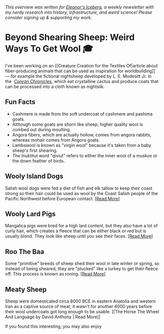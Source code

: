 <cite>This overview was written for [Eleanor's Iceberg](http://newsletter.eleanorkonik.com/), a weekly newsletter with my nerdy research into history, infrastructure, and weird science! Please consider signing up & supporting my work.</cite>

# Beyond Shearing Sheep: Weird Ways To Get Wool 🎓

I've been working on an [[Creature Creation for the Textiles Of|article about fiber-producing animals that can be used as inspiration for worldbuilding]] — for example the fictional nightsheep developed by L. E. Modesitt Jr. in the  _[Corean Chronicles](https://us.macmillan.com/series/coreanchronicles/),_ which eat crystalline cactus and produce coats that can be processed into a cloth known as nightsilk. 

## Fun Facts

-   Cashmere is made from the soft undercoat of cashmere and pashima goats.
-   Although some goats are shorn like sheep, higher quality wool is combed out during moulting.  
-   Angora fibers, which are actually hollow, comes from angora rabbits, whereas mohair comes from Angora goats.  
-   Lambswool is known as "virgin wool" because it's taken from a baby sheep's first shearing.  
-   The Inuktitut word "qiviut" refers to either the inner wool of a muskox or the down feather of birds.  
    
## Wooly Island Dogs

Salish wool dogs were fed a diet of fish and elk tallow to keep their coast strong so their hair could be used as wool by the Coast Salish people of the Pacific Northwest before European contact. \[[Read More](https://www.thecanadianencyclopedia.ca/en/article/salish-woolly-dog)\]

## Wooly Lard Pigs

Mangalica pigs were bred for a high lard content, but they also have a lot of curly hair, which creates a fleece that can be either black or red but is usually blond. They look like sheep until you see their faces. \[[Read More](https://www.dartagnan.com/mangalica-pig-heritage-pork.html)\]

## Roo The Baa

Some "primitive" breeds of sheep shed their wool in late winter or spring, so instead of being sheared, they are "plucked" like a turkey to get their fleece off. This process is known as rooing. \[[Read More](https://www.foggyhollowranch.com/processing-fleece)\]

## Meaty Sheep

Sheep were domesticated circa 8000 BCE in eastern Anatolia and western Iran as a captive source of meat; it wasn't for another 4000 years before their wool undercoats got long enough to be usable. [[The Horse The Wheel And Language by David Anthony | Read More]]

<div class=infobox>If you found this interesting, you may also enjoy </div>